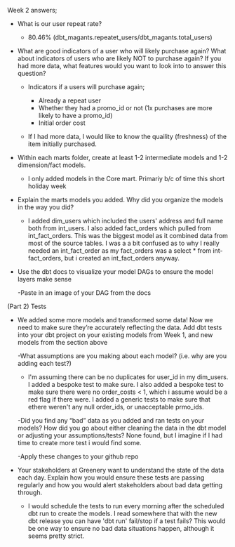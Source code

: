 Week 2 answers;

* What is our user repeat rate?

    - 80.46% (dbt_magants.repeatet_users/dbt_magants.total_users)

* What are good indicators of a user who will likely purchase again? What about indicators of users who are likely NOT to purchase again? If you had more data, what features would you want to look into to answer this question?

    - Indicators if a users will purchase again;
        * Already a repeat user
        * Whether they had a promo_id or not (1x purchases are more likely to have a promo_id)
        * Initial order cost

    - If I had more data, I would like to know the quaility (freshness) of the item initially purchased.

* Within each marts folder, create at least 1-2 intermediate models and 1-2 dimension/fact models.

    * I only added models in the Core mart. Primariy b/c of time this short holiday week

* Explain the marts models you added. Why did you organize the models in the way you did?

    - I added dim_users which included the users' address and full name both from int_users. I also added fact_orders which pulled from int_fact_orders. This was the biggest model as it combined data from most of the source tables. I was a a bit confused as to why I really needed an int_fact_order as my fact_orders was a select * from int-fact_orders, but i created an int_fact_orders anyway.

* Use the dbt docs to visualize your model DAGs to ensure the model layers make sense
    
    -Paste in an image of your DAG from the docs

(Part 2) Tests

* We added some more models and transformed some data! Now we need to make sure they’re accurately reflecting the data. Add dbt tests into your dbt project on your existing models from Week 1, and new models from the section above

    -What assumptions are you making about each model? (i.e. why are you adding each test?)

    * I'm assuming there can be no duplicates for user_id in my dim_users. I added a bespoke test to make sure. I also added a bespoke test to make sure there were no order_costs < 1, which i assume would be a red flag if there were. I added a generic tests to make sure that ethere weren't any null order_ids, or unacceptable prmo_ids.

    -Did you find any “bad” data as you added and ran tests on your models? How did you go about either cleaning the data in the dbt model or adjusting your assumptions/tests? None found, but I imagine if I had time to create more test i would find some.

    -Apply these changes to your github repo

* Your stakeholders at Greenery want to understand the state of the data each day. Explain how you would ensure these tests are passing regularly and how you would alert stakeholders about bad data getting through.

    * I would schedule the tests to run every morning after the scheduled dbt run to create the models. I read somewhere that with the new dbt release you can have 'dbt run' fail/stop if a test fails? This would be one way to ensure no bad data situations happen, although it seems pretty strict. 